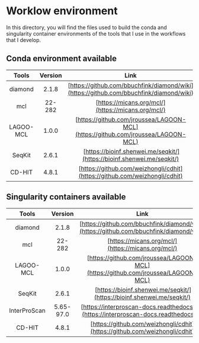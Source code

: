 # Worklow environment

In this directory, you will find the files used to build the conda and singularity container environments of the tools that I use in the workflows that I develop.

## Conda environment available

| Tools         | Version       | Link                                                                                  |
| :-----------: | :-----------: | :-----------------------------------------------------------------------------------: |
| diamond       | 2.1.8         | [https://github.com/bbuchfink/diamond/wiki](https://github.com/bbuchfink/diamond/wiki)|
| mcl           | 22-282        | [https://micans.org/mcl/](https://micans.org/mcl/)                                    |
| LAGOO-MCL     | 1.0.0         | [https://github.com/jroussea/LAGOON-MCL](https://github.com/jroussea/LAGOON-MCL)      |
| SeqKit        | 2.6.1         | [https://bioinf.shenwei.me/seqkit/](https://bioinf.shenwei.me/seqkit/)                |
| CD-HIT        | 4.8.1         | [https://github.com/weizhongli/cdhit](https://github.com/weizhongli/cdhit)            |

## Singularity containers available

| Tools         | Version       | Link                                                                                  |
| :-----------: | :-----------: | :-----------------------------------------------------------------------------------: |
| diamond       | 2.1.8         | [https://github.com/bbuchfink/diamond/wiki](https://github.com/bbuchfink/diamond/wiki)|
| mcl           | 22-282        | [https://micans.org/mcl/](https://micans.org/mcl/)                                    |
| LAGOO-MCL     | 1.0.0         | [https://github.com/jroussea/LAGOON-MCL](https://github.com/jroussea/LAGOON-MCL)      |
| SeqKit        | 2.6.1         | [https://bioinf.shenwei.me/seqkit/](https://bioinf.shenwei.me/seqkit/)                |
| InterProScan  | 5.65-97.0     | [https://interproscan-docs.readthedocs.io/](https://interproscan-docs.readthedocs.io) |
| CD-HIT        | 4.8.1         | [https://github.com/weizhongli/cdhit](https://github.com/weizhongli/cdhit)            |